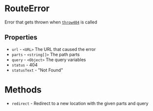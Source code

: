# RouteError

Error that gets thrown when [`throw404`](./throw404.md) is called

## Properties

* `url` - `<URL>` The URL that caused the error
* `parts` - `<string[]>` The path parts
* `query` - `<Object>` The query variables
* `status` - 404
* `statusText` - "Not Found"

# Methods

* `redirect` - Redirect to a new location with the given parts and query
